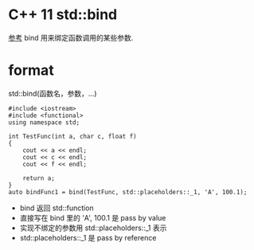 # C++ 11 std::bind #

[参考](http://blog.csdn.net/zhoujianhua0591/article/details/49304141)
bind 用来绑定函数调用的某些参数.

# format #
std::bind(函数名，参数，...)

    #include <iostream>
    #include <functional>
    using namespace std;

    int TestFunc(int a, char c, float f)
    {
        cout << a << endl;
        cout << c << endl;
        cout << f << endl;

        return a;
    }
    auto bindFunc1 = bind(TestFunc, std::placeholders::_1, 'A', 100.1);
    
    
* bind 返回 std::function
* 直接写在 bind 里的 'A', 100.1 是 pass by value
* 实现不绑定的参数用 std::placeholders::\_1 表示
* std::placeholders::\_1 是 pass by reference
